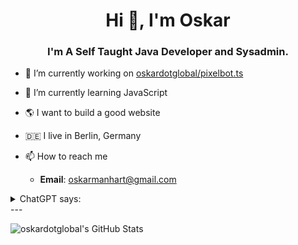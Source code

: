 <h1 align="center">Hi 👋, I'm Oskar</h1>
<h3 align="center">I'm A Self Taught Java Developer and Sysadmin.</h3>

- 🔭 I’m currently working on [oskardotglobal/pixelbot.ts](https://github.com/oskardotglobal/pixelbot.ts)
- 🌱 I’m currently learning JavaScript
- 🌎 I want to build a good website
- 🇩🇪 I live in Berlin, Germany

- 📫 How to reach me
  * **Email**: [oskarmanhart@gmail.com](mailto:oskarmanhart@gmail.com)

<details>
 <summary>ChatGPT says:</summary>
  Public static void main, <br>
  how I loathe thy name. <br>
  Thou art a tedious pain, <br>
  driving me insane. <br>

  With thy String args[] <br>
  thou dost plague my mind, <br>
  making me want to flee <br>
  and leave this code behind. <br>

  But still, I persist <br>
  and continue on my way. <br>
  For without thee, I cannot exist <br>
  in this world of ones and zeroes, I must say. <br>

  Public static void main, <br>
  though I may hate thee, <br>
  I'll always bear thee <br>
  and suffer thy company. <br>
 
  For without thee, my code would be lost, <br>
  and I would be left in the cold. <br>
  So I'll continue to bear thy cost, <br>
  and pretend that I love thee, oh so bold. <br>

  - ChatGPT
</details>
---

![oskardotglobal's GitHub Stats](https://github-readme-stats.vercel.app/api?username=oskardotglobal&show_icons=true&count_private=true)
